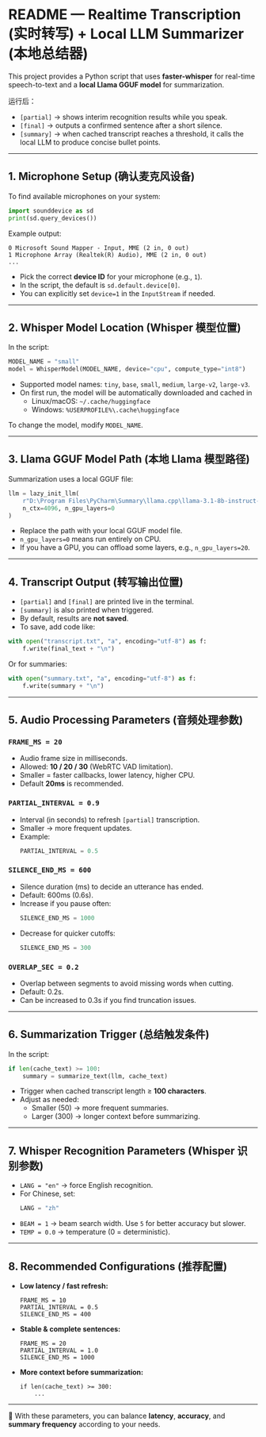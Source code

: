 # README — Realtime Transcription (实时转写) + Local LLM Summarizer (本地总结器)

This project provides a Python script that uses **faster-whisper** for real-time speech-to-text and a **local Llama GGUF model** for summarization.  

运行后：  
- `[partial]` → shows interim recognition results while you speak.  
- `[final]` → outputs a confirmed sentence after a short silence.  
- `[summary]` → when cached transcript reaches a threshold, it calls the local LLM to produce concise bullet points.  

---

## 1. Microphone Setup (确认麦克风设备)

To find available microphones on your system:

```python
import sounddevice as sd
print(sd.query_devices())
```

Example output:

```
0 Microsoft Sound Mapper - Input, MME (2 in, 0 out)
1 Microphone Array (Realtek(R) Audio), MME (2 in, 0 out)
...
```

- Pick the correct **device ID** for your microphone (e.g., `1`).  
- In the script, the default is `sd.default.device[0]`.  
- You can explicitly set `device=1` in the `InputStream` if needed.  

---

## 2. Whisper Model Location (Whisper 模型位置)

In the script:

```python
MODEL_NAME = "small"
model = WhisperModel(MODEL_NAME, device="cpu", compute_type="int8")
```

- Supported model names: `tiny`, `base`, `small`, `medium`, `large-v2`, `large-v3`.  
- On first run, the model will be automatically downloaded and cached in  
  - Linux/macOS: `~/.cache/huggingface`  
  - Windows: `%USERPROFILE%\.cache\huggingface`  

To change the model, modify `MODEL_NAME`.  

---

## 3. Llama GGUF Model Path (本地 Llama 模型路径)

Summarization uses a local GGUF file:

```python
llm = lazy_init_llm(
    r"D:\Program Files\PyCharm\Summary\llama.cpp\llama-3.1-8b-instruct-q4_K_M.gguf",
    n_ctx=4096, n_gpu_layers=0
)
```

- Replace the path with your local GGUF model file.  
- `n_gpu_layers=0` means run entirely on CPU.  
- If you have a GPU, you can offload some layers, e.g., `n_gpu_layers=20`.  

---

## 4. Transcript Output (转写输出位置)

- `[partial]` and `[final]` are printed live in the terminal.  
- `[summary]` is also printed when triggered.  
- By default, results are **not saved**.  
- To save, add code like:  

```python
with open("transcript.txt", "a", encoding="utf-8") as f:
    f.write(final_text + "\n")
```

Or for summaries:  

```python
with open("summary.txt", "a", encoding="utf-8") as f:
    f.write(summary + "\n")
```

---

## 5. Audio Processing Parameters (音频处理参数)

### `FRAME_MS = 20`
- Audio frame size in milliseconds.  
- Allowed: **10 / 20 / 30** (WebRTC VAD limitation).  
- Smaller = faster callbacks, lower latency, higher CPU.  
- Default **20ms** is recommended.  

### `PARTIAL_INTERVAL = 0.9`
- Interval (in seconds) to refresh `[partial]` transcription.  
- Smaller → more frequent updates.  
- Example:  
  ```python
  PARTIAL_INTERVAL = 0.5
  ```

### `SILENCE_END_MS = 600`
- Silence duration (ms) to decide an utterance has ended.  
- Default: 600ms (0.6s).  
- Increase if you pause often:  
  ```python
  SILENCE_END_MS = 1000
  ```
- Decrease for quicker cutoffs:  
  ```python
  SILENCE_END_MS = 300
  ```

### `OVERLAP_SEC = 0.2`
- Overlap between segments to avoid missing words when cutting.  
- Default: 0.2s.  
- Can be increased to 0.3s if you find truncation issues.  

---

## 6. Summarization Trigger (总结触发条件)

In the script:

```python
if len(cache_text) >= 100:
    summary = summarize_text(llm, cache_text)
```

- Trigger when cached transcript length ≥ **100 characters**.  
- Adjust as needed:  
  - Smaller (50) → more frequent summaries.  
  - Larger (300) → longer context before summarizing.  

---

## 7. Whisper Recognition Parameters (Whisper 识别参数)

- `LANG = "en"` → force English recognition.  
- For Chinese, set:  
  ```python
  LANG = "zh"
  ```  
- `BEAM = 1` → beam search width. Use `5` for better accuracy but slower.  
- `TEMP = 0.0` → temperature (0 = deterministic).  

---

## 8. Recommended Configurations (推荐配置)

- **Low latency / fast refresh:**  
  ```
  FRAME_MS = 10
  PARTIAL_INTERVAL = 0.5
  SILENCE_END_MS = 400
  ```

- **Stable & complete sentences:**  
  ```
  FRAME_MS = 20
  PARTIAL_INTERVAL = 1.0
  SILENCE_END_MS = 1000
  ```

- **More context before summarization:**  
  ```
  if len(cache_text) >= 300:
      ...
  ```

---

📌 With these parameters, you can balance **latency**, **accuracy**, and **summary frequency** according to your needs.  
